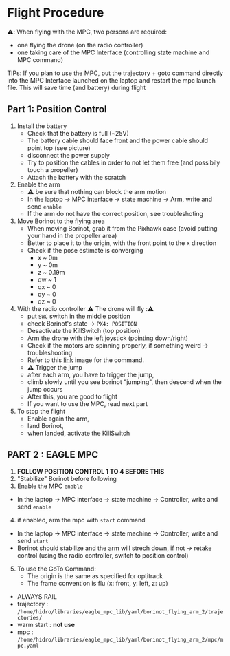 # Flight Procedure

⚠️: When flying with the MPC, two persons are required:
- one flying the drone (on the radio controller)
- one taking care of the MPC Interface (controlling state machine and MPC command)

TIPs: If you plan to use the MPC, put the trajectory + goto command directly into the MPC Interface launched on the laptop and restart the mpc launch file. This will save time (and battery) during flight

## Part 1: Position Control
1. Install the battery
   - Check that the battery is full (~25V)
   - The battery cable should face front and the power cable should point top (see picture)
   - disconnect the power supply
   - Try to position the cables in order to not let them free (and possibily touch a propeller)
   - Attach the battery with the scratch
2. Enable the arm
   - ⚠️  be sure that nothing can block the arm motion 
   - In the laptop -> MPC interface -> state machine -> Arm,  write and send `enable`
   - If the arm do not have the correct position, see troubleshoting
3. Move Borinot to the flying area
    - When moving Borinot, grab it from the Pixhawk case (avoid putting your hand in the propeller area)
    - Better to place it to the origin, with the front point to the x direction
    - Check if the pose estimate is converging
      - x ~ 0m
      - y ~ 0m
      - z ~ 0.19m
      - qw ~ 1
      - qx ~ 0
      - qy ~ 0
      - qz ~ 0
4. With the radio controller ⚠️  The drone will fly :⚠️ 
    - put `SWC` switch in the middle position
    - check Borinot's state -> `PX4: POSITION`
    - Desactivate the KillSwitch (top position)
    - Arm the drone with the left joystick (pointing down/right)
    - Check if the motors are spinning properly, if something weird -> troubleshooting
    - Refer to this [link](https://docs.px4.io/main/en/flight_modes_mc/position.html) image for the command.
    - ⚠️  Trigger the jump
    - after each arm, you have to trigger the jump,
    - climb slowly until you see borinot "jumping", then descend when the jump occurs
    - After this, you are good to flight
    - If you want to use the MPC, read next part
5. To stop the flight
    - Enable again the arm,
    - land Borinot,
    - when landed, activate the KillSwitch

## PART 2 : EAGLE MPC 
1. **FOLLOW POSITION CONTROL 1 TO 4 BEFORE THIS**
2. "Stabilize" Borinot before following 
3. Enable the MPC `enable`
  - In the laptop -> MPC interface -> state machine -> Controller,  write and send `enable`
4. if enabled, arm the mpc with `start` command
  - In the laptop -> MPC interface -> state machine -> Controller,  write and send `start`
  - Borinot should stabilize and the arm will strech down, if not -> retake control (using the radio controller, switch to position control)
5. To use the GoTo Command:
   - The origin is the same as specified for optitrack
   - The frame convention is flu (x: front, y: left, z: up)
- ALWAYS RAIL
- trajectory : `/home/hidro/libraries/eagle_mpc_lib/yaml/borinot_flying_arm_2/trajectories/`
- warm start : **not use**
- mpc : `/home/hidro/libraries/eagle_mpc_lib/yaml/borinot_flying_arm_2/mpc/mpc.yaml`